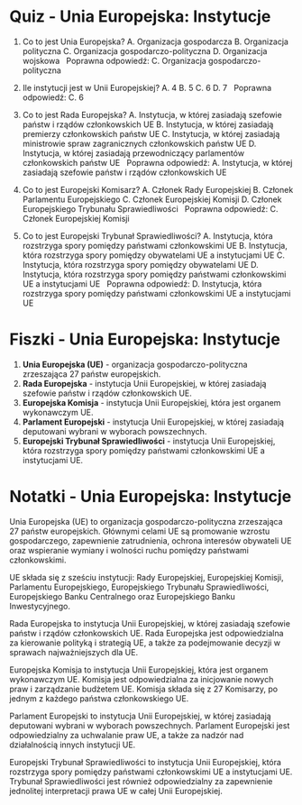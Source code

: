  # Quiz - Unia Europejska: Instytucje

1. Co to jest Unia Europejska?
   A. Organizacja gospodarcza
   B. Organizacja polityczna
   C. Organizacja gospodarczo-polityczna
   D. Organizacja wojskowa
   &nbsp;
   Poprawna odpowiedź: C. Organizacja gospodarczo-polityczna

2. Ile instytucji jest w Unii Europejskiej?
   A. 4
   B. 5
   C. 6
   D. 7
   &nbsp;
   Poprawna odpowiedź: C. 6

3. Co to jest Rada Europejska?
   A. Instytucja, w której zasiadają szefowie państw i rządów członkowskich UE
   B. Instytucja, w której zasiadają premierzy członkowskich państw UE
   C. Instytucja, w której zasiadają ministrowie spraw zagranicznych członkowskich państw UE
   D. Instytucja, w której zasiadają przewodniczący parlamentów członkowskich państw UE
   &nbsp;
   Poprawna odpowiedź: A. Instytucja, w której zasiadają szefowie państw i rządów członkowskich UE

4. Co to jest Europejski Komisarz?
   A. Członek Rady Europejskiej
   B. Członek Parlamentu Europejskiego
   C. Członek Europejskiej Komisji
   D. Członek Europejskiego Trybunału Sprawiedliwości
   &nbsp;
   Poprawna odpowiedź: C. Członek Europejskiej Komisji

5. Co to jest Europejski Trybunał Sprawiedliwości?
   A. Instytucja, która rozstrzyga spory pomiędzy państwami członkowskimi UE
   B. Instytucja, która rozstrzyga spory pomiędzy obywatelami UE a instytucjami UE
   C. Instytucja, która rozstrzyga spory pomiędzy obywatelami UE
   D. Instytucja, która rozstrzyga spory pomiędzy państwami członkowskimi UE a instytucjami UE
   &nbsp;
   Poprawna odpowiedź: D. Instytucja, która rozstrzyga spory pomiędzy państwami członkowskimi UE a instytucjami UE

# Fiszki - Unia Europejska: Instytucje

1. **Unia Europejska (UE)** - organizacja gospodarczo-polityczna zrzeszająca 27 państw europejskich.
2. **Rada Europejska** - instytucja Unii Europejskiej, w której zasiadają szefowie państw i rządów członkowskich UE.
3. **Europejska Komisja** - instytucja Unii Europejskiej, która jest organem wykonawczym UE.
4. **Parlament Europejski** - instytucja Unii Europejskiej, w której zasiadają deputowani wybrani w wyborach powszechnych.
5. **Europejski Trybunał Sprawiedliwości** - instytucja Unii Europejskiej, która rozstrzyga spory pomiędzy państwami członkowskimi UE a instytucjami UE.

# Notatki - Unia Europejska: Instytucje

Unia Europejska (UE) to organizacja gospodarczo-polityczna zrzeszająca 27 państw europejskich. Głównymi celami UE są promowanie wzrostu gospodarczego, zapewnienie zatrudnienia, ochrona interesów obywateli UE oraz wspieranie wymiany i wolności ruchu pomiędzy państwami członkowskimi.

UE składa się z sześciu instytucji: Rady Europejskiej, Europejskiej Komisji, Parlamentu Europejskiego, Europejskiego Trybunału Sprawiedliwości, Europejskiego Banku Centralnego oraz Europejskiego Banku Inwestycyjnego.

Rada Europejska to instytucja Unii Europejskiej, w której zasiadają szefowie państw i rządów członkowskich UE. Rada Europejska jest odpowiedzialna za kierowanie polityką i strategią UE, a także za podejmowanie decyzji w sprawach najważniejszych dla UE.

Europejska Komisja to instytucja Unii Europejskiej, która jest organem wykonawczym UE. Komisja jest odpowiedzialna za inicjowanie nowych praw i zarządzanie budżetem UE. Komisja składa się z 27 Komisarzy, po jednym z każdego państwa członkowskiego UE.

Parlament Europejski to instytucja Unii Europejskiej, w której zasiadają deputowani wybrani w wyborach powszechnych. Parlament Europejski jest odpowiedzialny za uchwalanie praw UE, a także za nadzór nad działalnością innych instytucji UE.

Europejski Trybunał Sprawiedliwości to instytucja Unii Europejskiej, która rozstrzyga spory pomiędzy państwami członkowskimi UE a instytucjami UE. Trybunał Sprawiedliwości jest również odpowiedzialny za zapewnienie jednolitej interpretacji prawa UE w całej Unii Europejskiej.